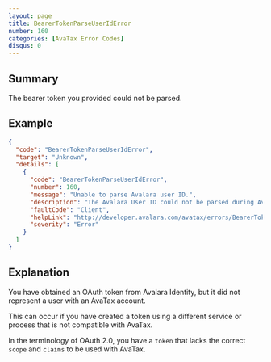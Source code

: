 ```yaml
---
layout: page
title: BearerTokenParseUserIdError
number: 160
categories: [AvaTax Error Codes]
disqus: 0
---
```


## Summary

The bearer token you provided could not be parsed.

## Example

```json
{
  "code": "BearerTokenParseUserIdError",
  "target": "Unknown",
  "details": [
    {
      "code": "BearerTokenParseUserIdError",
      "number": 160,
      "message": "Unable to parse Avalara user ID.",
      "description": "The Avalara User ID could not be parsed during Avalara Identity validation.",
      "faultCode": "Client",
      "helpLink": "http://developer.avalara.com/avatax/errors/BearerTokenParseUserIdError",
      "severity": "Error"
    }
  ]
}
```

## Explanation

You have obtained an OAuth token from Avalara Identity, but it did not represent a user with an AvaTax account.

This can occur if you have created a token using a different service or process that is not compatible with AvaTax.

In the terminology of OAuth 2.0, you have a `token` that lacks the correct `scope` and `claims` to be used with AvaTax.
